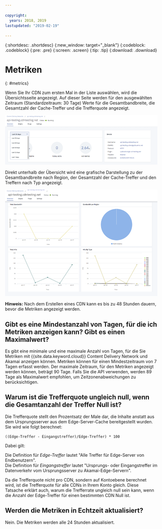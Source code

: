 ```yaml
---

copyright:
  years: 2018, 2019
lastupdated: "2019-02-19"

---
```


{:shortdesc: .shortdesc}
{:new_window: target="_blank"}
{:codeblock: .codeblock}
{:pre: .pre}
{:screen: .screen}
{:tip: .tip}
{:download: .download}

# Metriken
{: #metrics}

Wenn Sie Ihr CDN zum ersten Mal in der Liste auswählen, wird die Übersichtsseite angezeigt. Auf dieser Seite werden für den ausgewählten Zeitraum (Standardzeitraum: 30 Tage) Werte für die Gesamtbandbreite, die Gesamtzahl der Cache-Treffer und die Trefferquote angezeigt.

  ![Metrikübersicht](images/metrics-overview.png)

Direkt unterhalb der Übersicht wird eine grafische Darstellung zu der Gesamtbandbreite nach Region, der Gesamtzahl der Cache-Treffer und den Treffern nach Typ angezeigt.

  ![Metrikdiagramme](images/metrics-graphs.png)

**Hinweis:** Nach dem Erstellen eines CDN kann es bis zu 48 Stunden dauern, bevor die Metriken angezeigt werden.

## Gibt es eine Mindestanzahl von Tagen, für die ich Metriken anzeigen kann? Gibt es einen Maximalwert?

Es gibt eine minimale und eine maximale Anzahl von Tagen, für die Sie Metriken mit {{site.data.keyword.cloud}} Content Delivery Network und Akamai anzeigen können. Metriken können für einen Mindestzeitraum von 7 Tagen erfasst werden. Der maximale Zeitraum, für den Metriken angezeigt werden können, beträgt 90 Tage. Falls Sie die API verwenden, werden 89 Tage als Maximalwert empfohlen, um Zeitzonenabweichungen zu berücksichtigen.

## Warum ist die Trefferquote ungleich null, wenn die Gesamtanzahl der Treffer Null ist?
Die Trefferquote stellt den Prozentsatz der Male dar, die Inhalte anstatt aus dem Ursprungsserver aus dem Edge-Server-Cache bereitgestellt wurden. Sie wird wie folgt berechnet:

`((Edge-Treffer - Eingangstreffer)/Edge-Treffer) * 100`

Dabei gilt:

Die Definition für _Edge-Treffer_ lautet "Alle Treffer für Edge-Server von Endbenutzern".   
Die Definition für _Eingangstreffer_ lautet "Ursprungs- oder Eingangstreffer im Datenverkehr vom Ursprungsserver zu Akamai-Edge-Servern". 

Da die Trefferquote nicht pro CDN, sondern auf Kontoebene berechnet wird, ist die Trefferquote für alle CDNs in Ihrem Konto gleich. Diese Tatsache erklärt auch, warum die Trefferrate ungleich null sein kann, wenn die Anzahl der Edge-Treffer für einen bestimmten CDN Null ist.

## Werden die Metriken in Echtzeit aktualisiert?

Nein. Die Metriken werden alle 24 Stunden aktualisiert.
